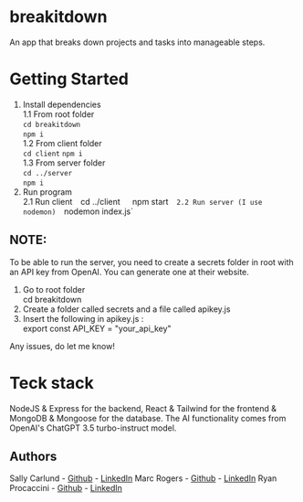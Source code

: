 # breakitdown
An app that breaks down projects and tasks into manageable steps.

# Getting Started

1. Install dependencies  
	1.1 From root folder  
		`cd breakitdown`  
		`npm i`  
	1.2 From client folder  
		`cd client` 
		`npm i`  
	1.3 From server folder  
		`cd ../server`  
		`npm i`  
2. Run program  
	2.1 Run client` 
		`cd ../client`  
		`npm start`  
	2.2 Run server (I use nodemon)  
		`nodemon index.js`  

## NOTE:
To be able to run the server, you need to create a secrets folder in root with an API key from OpenAI. You can generate one at their website.

1. Go to root folder  
	cd breakitdown
2. Create a folder called secrets and a file called apikey.js  
3. Insert the following in apikey.js :  
export const API_KEY = "your_api_key"

Any issues, do let me know!

# Teck stack

NodeJS & Express for the backend, React & Tailwind for the frontend & MongoDB & Mongoose for the database. The AI functionality comes from OpenAI's ChatGPT 3.5 turbo-instruct model.

## Authors

Sally Carlund - [Github](https://github.com/sal-car/) - [LinkedIn](https://www.linkedin.com/in/sally-carlund/)
Marc Rogers - [Github](https://github.com/rogermarco) - [LinkedIn](https://www.linkedin.com/in/rogersmarco/)
Ryan Procaccini - [Github](https://github.com/proc015) - [LinkedIn](https://www.linkedin.com/in/proc015/)
